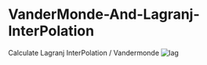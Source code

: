 # VanderMonde-And-Lagranj-InterPolation
Calculate Lagranj InterPolation / Vandermonde
![lag](https://user-images.githubusercontent.com/95965461/227530869-c65bb1a5-0bb5-4fb6-b683-25ab27d015e2.png)
